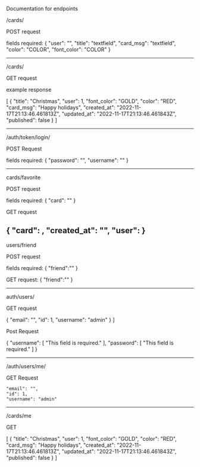 Documentation for endpoints

/cards/

POST request

fields required: 
{
    "user": "<pk>",
	"title": "textfield",
	"card_msg": "textfield",
	"color": "COLOR",
	"font_color": "COLOR"
}

--------------

/cards/

GET request

example response

[
	{
		"title": "Christmas",
		"user": 1,
		"font_color": "GOLD",
		"color": "RED",
		"card_msg": "Happy holidays",
		"created_at": "2022-11-17T21:13:46.461813Z",
		"updated_at": "2022-11-17T21:13:46.461843Z",
		"published": false
	}
]

-----------------

/auth/token/login/

POST Request

fields required:
{
    "password": "",
    "username": ""
}


----------

cards/favorite

POST request

fields required:
{
	"card": "<pk>"
}

GET request

{
	"card": <pk>,
	"created_at": "",
	"user": <pk>
}
----------------

users/friend

POST request

fields required:
{
	"friend":"<pk>"
}

GET request:
{
	"friend":"<pk>"
}

---------------

auth/users/ 

GET request 

{
		"email": "",
		"id": 1,
		"username": "admin"
	}
]

Post Request

{
	"username": [
		"This field is required."
	],
	"password": [
		"This field is required."
	]
}

----------------

/auth/users/me/

GET Request 

    "email": "",
    "id": 1,
    "username": "admin"

-------

/cards/me

GET 

[
    {
        "title": "Christmas",
        "user": 1,
        "font_color": "GOLD",
        "color": "RED",
        "card_msg": "Happy holidays",
        "created_at": "2022-11-17T21:13:46.461813Z",
        "updated_at": "2022-11-17T21:13:46.461843Z",
        "published": false
    }
]